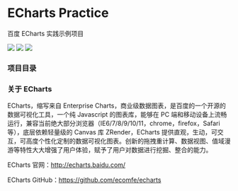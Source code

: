 # ECharts Practice
百度 ECharts 实践示例项目

![](https://img.shields.io/badge/status-in_progress-brightgreen.svg) ![](https://img.shields.io/github/languages/top/zhangpeng96/ECharts-Practice.svg) ![](https://img.shields.io/github/license/zhangpeng96/ECharts-Practice.svg)


### 项目目录



### 关于 ECharts

ECharts，缩写来自 Enterprise Charts，商业级数据图表，是百度的一个开源的数据可视化工具，一个纯 Javascript 的图表库，能够在 PC 端和移动设备上流畅运行，兼容当前绝大部分浏览器（IE6/7/8/9/10/11，chrome，firefox，Safari等），底层依赖轻量级的 Canvas 库 ZRender，ECharts 提供直观，生动，可交互，可高度个性化定制的数据可视化图表。创新的拖拽重计算、数据视图、值域漫游等特性大大增强了用户体验，赋予了用户对数据进行挖掘、整合的能力。

ECharts 官网：<http://echarts.baidu.com/>

ECharts GitHub：<https://github.com/ecomfe/echarts>
